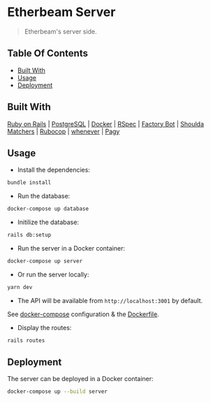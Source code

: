 # Etherbeam Server

> Etherbeam's server side.

## Table Of Contents

- [Built With](#built-with)
- [Usage](#usage)
- [Deployment](#deployment)

## Built With

[Ruby on Rails](https://rubyonrails.org) | [PostgreSQL](https://www.postgresql.org) | [Docker](https://www.docker.com) | [RSpec](https://rspec.info) | [Factory Bot](https://github.com/thoughtbot/factory_bot) | [Shoulda Matchers](https://matchers.shoulda.io) | [Rubocop](https://rubocop.org) | [whenever](https://github.com/javan/whenever) | [Pagy](https://github.com/ddnexus/pagy)

## Usage

- Install the dependencies:

```bash
bundle install
```

- Run the database:

```bash
docker-compose up database
```

- Initilize the database:

```bash
rails db:setup
```

- Run the server in a Docker container:

```bash
docker-compose up server
```

- Or run the server locally:

```bash
yarn dev
```

- The API will be available from `http://localhost:3001` by default.

See [docker-compose](../../docker-compose.yml) configuration & the [Dockerfile](Dockerfile).

- Display the routes:

```bash
rails routes
```

## Deployment

The server can be deployed in a Docker container:

```bash
docker-compose up --build server
```
